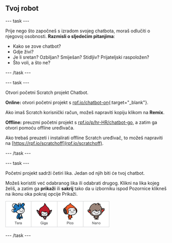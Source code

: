 ## Tvoj robot

--- task ---

Prije nego što započneš s izradom svojeg chatbota, moraš odlučiti o njegovoj osobnosti. **Razmisli o sljedećim pitanjima**:

+ Kako se zove chatbot?
+ Gdje živi?
+ Je li sretan? Ozbiljan? Smiješan? Stidljiv? Prijateljski raspoložen?
+ Što voli, a što ne?

--- /task ---

--- task ---

Otvori početni Scratch projekt Chatbot.

**Online:** otvori početni projekt s [rpf.io/chatbot-on](https://rpf.io/chatbot-on){:target="_blank"}.

Ako imaš Scratch korisnički račun, možeš napraviti kopiju klikom na **Remix**.

**Offline:** preuzmi početni projekt s [rpf.io/p/hr-HR/chatbot-go](https://rpf.io/p/hr-HR/chatbot-go), a zatim ga otvori pomoću offline uređivača.

Ako trebaš preuzeti i instalirati offline Scratch uređivač, to možeš napraviti na [https://rpf.io/scratchoff](rpf.io/scratchoff).

--- /task ---

--- task ---

Početni projekt sadrži četiri lika. Jedan od njih biti će tvoj chatbot.

Možeš koristiti već odabranog lika ili odabrati drugog. Klikni na lika kojeg želiš, a zatim ga **prikaži** ili **sakrij** tako da u izborniku ispod Pozornice klikneš na ikonu oka pokraj opcije Prikaži.

![Odaberi lika](images/chatbot-characters.png)

--- /task ---
